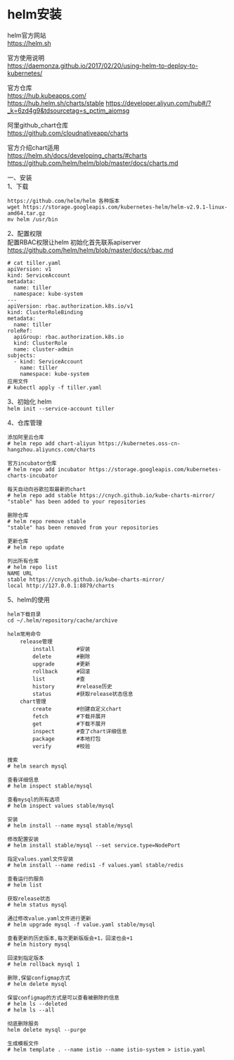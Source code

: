 helm安装
========

helm官方网站  
https://helm.sh  

官方使用说明  
https://daemonza.github.io/2017/02/20/using-helm-to-deploy-to-kubernetes/

官方仓库  
https://hub.kubeapps.com/  
https://hub.helm.sh/charts/stable
https://developer.aliyun.com/hub#/?_k=6zd4g9&tdsourcetag=s_pctim_aiomsg  

阿里github_chart仓库  
https://github.com/cloudnativeapp/charts  

官方介绍chart适用  
https://helm.sh/docs/developing_charts/#charts  
https://github.com/helm/helm/blob/master/docs/charts.md  

一、安装  
1、下载  
```
https://github.com/helm/helm 各种版本  
wget https://storage.googleapis.com/kubernetes-helm/helm-v2.9.1-linux-amd64.tar.gz  
mv helm /usr/bin  
```  

2、配置权限  
配置RBAC权限让helm 初始化首先联系apiserver  
https://github.com/helm/helm/blob/master/docs/rbac.md  

```
# cat tiller.yaml
apiVersion: v1
kind: ServiceAccount
metadata:
  name: tiller
  namespace: kube-system
---
apiVersion: rbac.authorization.k8s.io/v1
kind: ClusterRoleBinding
metadata:
  name: tiller
roleRef:
  apiGroup: rbac.authorization.k8s.io
  kind: ClusterRole
  name: cluster-admin
subjects:
  - kind: ServiceAccount
    name: tiller
    namespace: kube-system
应用文件
# kubectl apply -f tiller.yaml
```  

3、初始化 helm  
``` helm init --service-account tiller ```  


4、仓库管理  
```
添加阿里云仓库
# helm repo add chart-aliyun https://kubernetes.oss-cn-hangzhou.aliyuncs.com/charts

官方incubator仓库
# helm repo add incubator https://storage.googleapis.com/kubernetes-charts-incubator

每天自动向谷歌拉取最新的chart
# helm repo add stable https://cnych.github.io/kube-charts-mirror/
"stable" has been added to your repositories

删除仓库
# helm repo remove stable
"stable" has been removed from your repositories

更新仓库
# helm repo update

列出所有仓库
# helm repo list
NAME URL
stable https://cnych.github.io/kube-charts-mirror/
local http://127.0.0.1:8879/charts
```  


5、helm的使用   
```
helm下载目录  
cd ~/.helm/repository/cache/archive

helm常用命令  
	release管理
		install       #安装
		delete        #删除
		upgrade       #更新
		rollback      #回滚
		list          #查
		history       #release历史
		status        #获取release状态信息
	chart管理
		create        #创建自定义chart
		fetch         #下载并展开
		get           #下载不展开
		inspect       #查了chart详细信息
		package       #本地打包
		verify        #校验
		
搜索  
# helm search mysql

查看详细信息
# helm inspect stable/mysql

查看mysql的所有选项
# helm inspect values stable/mysql

安装  
# helm install --name mysql stable/mysql

修改配置安装
# helm install stable/mysql --set service.type=NodePort

指定values.yaml文件安装  
# helm install --name redis1 -f values.yaml stable/redis

查看运行的服务
# helm list

获取release状态
# helm status mysql

通过修改value.yaml文件进行更新
# helm upgrade mysql -f value.yaml stable/mysql

查看更新的历史版本,每次更新版版会+1，回滚也会+1
# helm history mysql

回滚到指定版本
# helm rollback mysql 1

删除,保留configmap方式
# helm delete mysql

保留configmap的方式是可以查看被删除的信息
# helm ls --deleted
# helm ls --all

彻底删除服务
helm delete mysql --purge

生成模板文件
# helm template . --name istio --name istio-system > istio.yaml

```  


